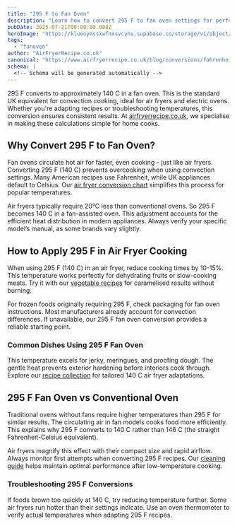 ```yaml
---
title: "295 F to Fan Oven"
description: "Learn how to convert 295 F to fan oven settings for perfect air fryer cooking. Includes UK temperature equivalents and tips."
pubDate: 2025-07-21T00:00:00.000Z
heroImage: "https://klueoymssxwfnxsvcyhv.supabase.co/storage/v1/object/public/Shmucket/295-f-to-fan-oven.png"
tags:
  - "fanoven"
author: "AirFryerRecipe.co.uk"
canonical: "https://www.airfryerrecipe.co.uk/blog/conversions/fahrenheit-to-fan-oven/295-f-to-fan-oven"
schema: |
  <!-- Schema will be generated automatically -->
---
```


<p>295 F converts to approximately 140 C in a fan oven. This is the standard UK equivalent for convection cooking, ideal for air fryers and electric ovens. Whether you're adapting recipes or troubleshooting temperatures, this conversion ensures consistent results. At <a href=https://www.airfryerrecipe.co.uk>airfryerrecipe.co.uk</a>, we specialise in making these calculations simple for home cooks.</p>

<h2>Why Convert 295 F to Fan Oven?</h2>
<p>Fan ovens circulate hot air for faster, even cooking – just like air fryers. Converting 295 F (140 C) prevents overcooking when using convection settings. Many American recipes use Fahrenheit, while UK appliances default to Celsius. Our <a href=https://www.airfryerrecipe.co.uk/air-fryer-conversion-chart>air fryer conversion chart</a> simplifies this process for popular temperatures.</p>
<p>Air fryers typically require 20°C less than conventional ovens. So 295 F becomes 140 C in a fan-assisted oven. This adjustment accounts for the efficient heat distribution in modern appliances. Always verify your specific model’s manual, as some brands vary slightly.</p>

<h2>How to Apply 295 F in Air Fryer Cooking</h2>
<p>When using 295 F (140 C) in an air fryer, reduce cooking times by 10-15%. This temperature works perfectly for dehydrating fruits or slow-cooking meats. Try it with our <a href=https://www.airfryerrecipe.co.uk/recipe-category/vegetables>vegetable recipes</a> for caramelised results without burning.</p>
<p>For frozen foods originally requiring 295 F, check packaging for fan oven instructions. Most manufacturers already account for convection differences. If unavailable, our 295 F fan oven conversion provides a reliable starting point.</p>

<h3>Common Dishes Using 295 F Fan Oven</h3>
<p>This temperature excels for jerky, meringues, and proofing dough. The gentle heat prevents exterior hardening before interiors cook through. Explore our <a href=https://www.airfryerrecipe.co.uk/recipes>recipe collection</a> for tailored 140 C air fryer adaptations.</p>

<h2>295 F Fan Oven vs Conventional Oven</h2>
<p>Traditional ovens without fans require higher temperatures than 295 F for similar results. The circulating air in fan models cooks food more efficiently. This explains why 295 F converts to 140 C rather than 146 C (the straight Fahrenheit-Celsius equivalent).</p>
<p>Air fryers magnify this effect with their compact size and rapid airflow. Always monitor first attempts when converting 295 F recipes. Our <a href=https://www.airfryerrecipe.co.uk/air-fryer-cleaner>cleaning guide</a> helps maintain optimal performance after low-temperature cooking.</p>

<h3>Troubleshooting 295 F Conversions</h3>
<p>If foods brown too quickly at 140 C, try reducing temperature further. Some air fryers run hotter than their settings indicate. Use an oven thermometer to verify actual temperatures when adapting 295 F recipes.</p>
